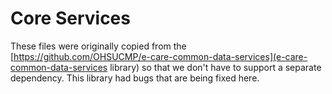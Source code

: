 # Core Services

These files were originally copied from the [https://github.com/OHSUCMP/e-care-common-data-services](e-care-common-data-services library) so that we don't have to support a separate dependency. This library had bugs that are being fixed here.